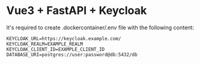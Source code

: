 # Vue3 + FastAPI + Keycloak

It's required to create .dockercontainer/.env file with the following content:

```env
KEYCLOAK_URL=https://keycloak.example.com/
KEYCLOAK_REALM=EXAMPLE_REALM
KEYCLOAK_CLIENT_ID=EXAMPLE_CLIENT_ID
DATABASE_URI=postgres://user:password@db:5432/db
```